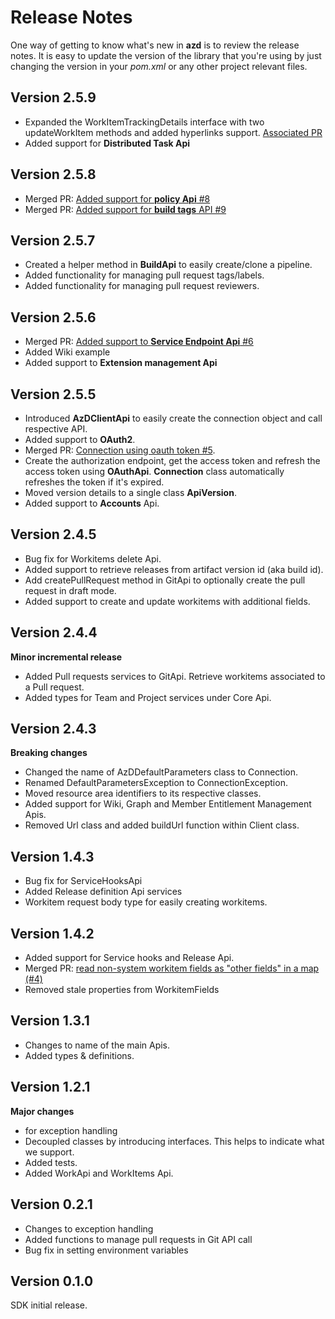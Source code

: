 # Release Notes

One way of getting to know what's new in **azd** is to review the release notes. It is easy to update the version of the library that you're using by just changing the version in your *pom.xml* or any other project relevant files.

## Version 2.5.9

- Expanded the WorkItemTrackingDetails interface with two updateWorkItem methods and added hyperlinks support. [Associated PR](https://github.com/hkarthik7/azure-devops-java-sdk/pull/10)
- Added support for **Distributed Task Api**

## Version 2.5.8

- Merged PR: [Added support for **policy Api** #8](https://github.com/hkarthik7/azure-devops-java-sdk/pull/8)
- Merged PR: [Added support for **build tags** API #9](https://github.com/hkarthik7/azure-devops-java-sdk/pull/9)

## Version 2.5.7

- Created a helper method in **BuildApi** to easily create/clone a pipeline.
- Added functionality for managing pull request tags/labels.
- Added functionality for managing pull request reviewers. 

## Version 2.5.6

- Merged PR: [Added support to **Service Endpoint Api** #6](https://github.com/hkarthik7/azure-devops-java-sdk/pull/6)
- Added Wiki example
- Added support to **Extension management Api**

## Version 2.5.5

- Introduced **AzDClientApi** to easily create the connection object and call respective API.
- Added support to **OAuth2**.
- Merged PR: [Connection using oauth token #5](https://github.com/hkarthik7/azure-devops-java-sdk/pull/5).
- Create the authorization endpoint, get the access token and refresh the access token using **OAuthApi**.
**Connection** class automatically refreshes the token if it's expired.
- Moved version details to a single class **ApiVersion**.
- Added support to **Accounts** Api.

## Version 2.4.5

- Bug fix for Workitems delete Api.
- Added support to retrieve releases from artifact version id (aka build id).
- Add createPullRequest method in GitApi to optionally create the pull request in draft mode.
- Added support to create and update workitems with additional fields.

## Version 2.4.4

**Minor incremental release**

- Added Pull requests services to GitApi. Retrieve workitems associated to a Pull request.
- Added types for Team and Project services under Core Api.

## Version 2.4.3

**Breaking changes**

- Changed the name of AzDDefaultParameters class to Connection.
- Renamed DefaultParametersException to ConnectionException.
- Moved resource area identifiers to its respective classes.
- Added support for Wiki, Graph and Member Entitlement Management Apis.
- Removed Url class and added buildUrl function within Client class.

## Version 1.4.3

- Bug fix for ServiceHooksApi
- Added Release definition Api services
- Workitem request body type for easily creating workitems.

## Version 1.4.2

- Added support for Service hooks and Release Api.
- Merged PR: [read non-system workitem fields as "other fields" in a map (#4)](https://github.com/hkarthik7/azure-devops-java-sdk/pull/4)
- Removed stale properties from WorkitemFields

## Version 1.3.1

- Changes to name of the main Apis.
- Added types & definitions.

## Version 1.2.1

**Major changes**

- for exception handling
- Decoupled classes by introducing interfaces. This helps to indicate what we support.
- Added tests.
- Added WorkApi and WorkItems Api.

## Version 0.2.1

- Changes to exception handling
- Added functions to manage pull requests in Git API call
- Bug fix in setting environment variables

## Version 0.1.0

SDK initial release.
